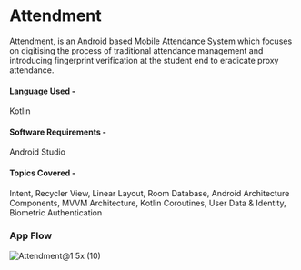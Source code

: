 # Attendment

Attendment, is an Android based Mobile Attendance System which focuses on digitising the process of traditional attendance management and introducing fingerprint verification at the student end to eradicate proxy attendance.  

#### Language Used -  
Kotlin  

#### Software Requirements -   
Android Studio 

#### Topics Covered -   
Intent, Recycler View, Linear Layout, Room Database, Android Architecture Components, MVVM Architecture, Kotlin Coroutines, User Data & Identity, Biometric Authentication 

  
### App Flow 
![Attendment@1 5x (10)](https://user-images.githubusercontent.com/56643076/189039919-2afc630c-df63-4187-9582-77ed7a48e6ca.png)
